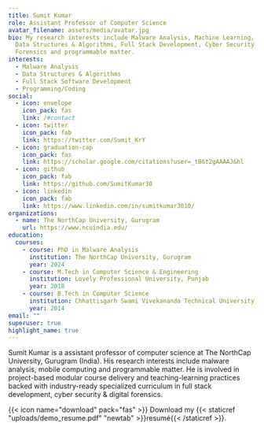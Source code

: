 ```yaml
---
title: Sumit Kumar
role: Assistant Professor of Computer Science
avatar_filename: assets/media/avatar.jpg
bio: My research interests include Malware Analysis, Machine Learning, Advanced
  Data Structures & Algorithms, Full Stack Development, Cyber Security &
  Forensics and programmable matter.
interests:
  - Malware Analysis
  - Data Structures & Algorithms
  - Full Stack Software Development
  - Programming/Coding
social:
  - icon: envelope
    icon_pack: fas
    link: /#contact
  - icon: twitter
    icon_pack: fab
    link: https://twitter.com/Sumit_KrY
  - icon: graduation-cap
    icon_pack: fas
    link: https://scholar.google.com/citations?user=_tB6t2gAAAAJ&hl
  - icon: github
    icon_pack: fab
    link: https://github.com/SumitKumar30
  - icon: linkedin
    icon_pack: fab
    link: https://www.linkedin.com/in/sumitkumar3010/
organizations:
  - name: The NorthCap University, Gurugram
    url: https://www.ncuindia.edu/
education:
  courses:
    - course: PhD in Malware Analysis
      institution: The NorthCap University, Gurugram
      year: 2024
    - course: M.Tech in Computer Science & Engineering
      institution: Lovely Professional University, Punjab
      year: 2018
    - course: B.Tech in Computer Science
      institution: Chhattisgarh Swami Vivekananda Technical University, Bhilai
      year: 2014
email: ""
superuser: true
highlight_name: true
---
```

Sumit Kumar is a assistant professor of computer science at The NorthCap University, Gurugram (India). His research interests include malware analysis, mobile computing and programmable matter. He is involved in project-based modular course delivery and teaching-learning practices backed with industry-ready specialized curriculum in full stack development, cyber security & digital forensics.

{{< icon name="download" pack="fas" >}} Download my {{< staticref "uploads/demo_resume.pdf" "newtab" >}}resumé{{< /staticref >}}.